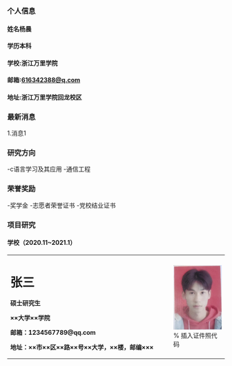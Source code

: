 ### 个人信息
#### 姓名杨晨
#### 学历本科
#### 学校:浙江万里学院
#### 邮箱:616342388@q.com
#### 地址:浙江万里学院回龙校区

### 最新消息
1.消息1

### 研究方向
-c语言学习及其应用
-通信工程

### 荣誉奖励
-奖学金
-志愿者荣誉证书
-党校结业证书

### 项目研究
#### 学校（2020.11~2021.1）
<table border="0">
  <tr>
    <td width="75%">
      <h1>张三</h1>
      <p><b>硕士研究生</b></p>
      <p><b>××大学××学院</b></p>
      <p><b>邮箱：1234567789@qq.com</b></p>
      <p><b>地址：××市××区××路××号××大学，××楼，邮编×××</b></p>
    </td>
    <td width="25%">
      <img src="/zhengjianzhao.jpg" width="100%">      % 插入证件照代码
    </td>
  </tr>
</table>
 
